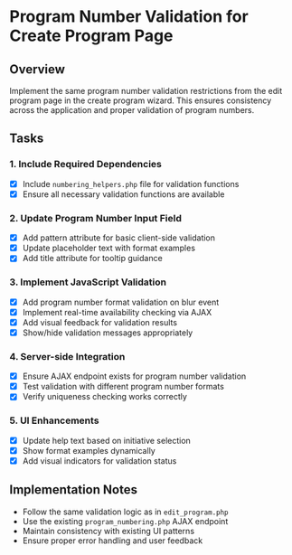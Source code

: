 # Program Number Validation for Create Program Page

## Overview
Implement the same program number validation restrictions from the edit program page in the create program wizard. This ensures consistency across the application and proper validation of program numbers.

## Tasks

### 1. Include Required Dependencies
- [x] Include `numbering_helpers.php` file for validation functions
- [x] Ensure all necessary validation functions are available

### 2. Update Program Number Input Field
- [x] Add pattern attribute for basic client-side validation
- [x] Update placeholder text with format examples
- [x] Add title attribute for tooltip guidance

### 3. Implement JavaScript Validation
- [x] Add program number format validation on blur event
- [x] Implement real-time availability checking via AJAX
- [x] Add visual feedback for validation results
- [x] Show/hide validation messages appropriately

### 4. Server-side Integration
- [x] Ensure AJAX endpoint exists for program number validation
- [x] Test validation with different program number formats
- [x] Verify uniqueness checking works correctly

### 5. UI Enhancements
- [x] Update help text based on initiative selection
- [x] Show format examples dynamically
- [x] Add visual indicators for validation status

## Implementation Notes
- Follow the same validation logic as in `edit_program.php`
- Use the existing `program_numbering.php` AJAX endpoint
- Maintain consistency with existing UI patterns
- Ensure proper error handling and user feedback
